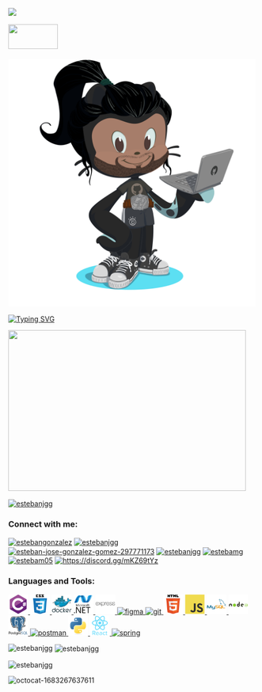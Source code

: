 
<p align="center" >

![](https://visitor-badge.glitch.me/badge?page_id=Estebanjgg.Estebanjgg)
 </p>
 


<img  src="https://media4.giphy.com/media/KAq5w47R9rmTuvWOWa/giphy.gif?cid=ecf05e479gdyl35b17g4ptqg2egok44smrk2qtbfzzg7rona&rid=giphy.gif&ct=g" width="100" height="50">
  <br><br>
  

 
 <img src="octocat-1683267637611.png" alt="Octocat" style="width:500px;height:500px;">

 
<di text="center">

[![Typing SVG](https://readme-typing-svg.herokuapp.com?font=Racing+Sans+One&size=35&pause=1000&color=0ED434&vCenter=true&multiline=true&width=650&height=250&lines=Hello+my+name+is+Esteban+Gonzalez;+I+really+like+to+code+in+python+javascript+;i+am+from+Venezuela+and+i+live+in+brazil)](https://git.io/typing-svg)

</div>


<img src="https://64.media.tumblr.com/291e9f434c28304abb14badf57e1ed63/tumblr_mo224hiS2Q1s3cax1o1_500.gif" width="480" height="325"/>

<br>

<p align="left"> <a href="https://github.com/ryo-ma/github-profile-trophy"><img src="https://github-profile-trophy.vercel.app/?username=estebanjgg" alt="estebanjgg" /></a> </p>



<h3 align="left">Connect with me:</h3>
<p align="left">
<a href="https://codepen.io/estebangonzalez" target="blank"><img align="center" src="https://raw.githubusercontent.com/rahuldkjain/github-profile-readme-generator/master/src/images/icons/Social/codepen.svg" alt="estebangonzalez" height="30" width="40" /></a>
<a href="https://dev.to/estebanjgg" target="blank"><img align="center" src="https://raw.githubusercontent.com/rahuldkjain/github-profile-readme-generator/master/src/images/icons/Social/devto.svg" alt="estebanjgg" height="30" width="40" /></a>
<a href="https://linkedin.com/in/esteban-jose-gonzalez-gomez-297771173" target="blank"><img align="center" src="https://raw.githubusercontent.com/rahuldkjain/github-profile-readme-generator/master/src/images/icons/Social/linked-in-alt.svg" alt="esteban-jose-gonzalez-gomez-297771173" height="30" width="40" /></a>
<a href="https://codesandbox.com/estebanjgg" target="blank"><img align="center" src="https://raw.githubusercontent.com/rahuldkjain/github-profile-readme-generator/master/src/images/icons/Social/codesandbox.svg" alt="estebanjgg" height="30" width="40" /></a>
<a href="https://fb.com/estebamg" target="blank"><img align="center" src="https://raw.githubusercontent.com/rahuldkjain/github-profile-readme-generator/master/src/images/icons/Social/facebook.svg" alt="estebamg" height="30" width="40" /></a>
<a href="https://instagram.com/estebam05" target="blank"><img align="center" src="https://raw.githubusercontent.com/rahuldkjain/github-profile-readme-generator/master/src/images/icons/Social/instagram.svg" alt="estebam05" height="30" width="40" /></a>
<a href="https://discord.gg/https://discord.gg/mKZ69tYz" target="blank"><img align="center" src="https://raw.githubusercontent.com/rahuldkjain/github-profile-readme-generator/master/src/images/icons/Social/discord.svg" alt="https://discord.gg/mKZ69tYz" height="30" width="40" /></a>
</p>

<h3 align="left">Languages and Tools:</h3>
<p align="left"> <a href="https://www.w3schools.com/cs/" target="_blank" rel="noreferrer"> <img src="https://raw.githubusercontent.com/devicons/devicon/master/icons/csharp/csharp-original.svg" alt="csharp" width="40" height="40"/> </a> <a href="https://www.w3schools.com/css/" target="_blank" rel="noreferrer"> <img src="https://raw.githubusercontent.com/devicons/devicon/master/icons/css3/css3-original-wordmark.svg" alt="css3" width="40" height="40"/> </a> <a href="https://www.docker.com/" target="_blank" rel="noreferrer"> <img src="https://raw.githubusercontent.com/devicons/devicon/master/icons/docker/docker-original-wordmark.svg" alt="docker" width="40" height="40"/> </a> <a href="https://dotnet.microsoft.com/" target="_blank" rel="noreferrer"> <img src="https://raw.githubusercontent.com/devicons/devicon/master/icons/dot-net/dot-net-original-wordmark.svg" alt="dotnet" width="40" height="40"/> </a> <a href="https://expressjs.com" target="_blank" rel="noreferrer"> <img src="https://raw.githubusercontent.com/devicons/devicon/master/icons/express/express-original-wordmark.svg" alt="express" width="40" height="40"/> </a> <a href="https://www.figma.com/" target="_blank" rel="noreferrer"> <img src="https://www.vectorlogo.zone/logos/figma/figma-icon.svg" alt="figma" width="40" height="40"/> </a> <a href="https://git-scm.com/" target="_blank" rel="noreferrer"> <img src="https://www.vectorlogo.zone/logos/git-scm/git-scm-icon.svg" alt="git" width="40" height="40"/> </a> <a href="https://www.w3.org/html/" target="_blank" rel="noreferrer"> <img src="https://raw.githubusercontent.com/devicons/devicon/master/icons/html5/html5-original-wordmark.svg" alt="html5" width="40" height="40"/> </a> <a href="https://developer.mozilla.org/en-US/docs/Web/JavaScript" target="_blank" rel="noreferrer"> <img src="https://raw.githubusercontent.com/devicons/devicon/master/icons/javascript/javascript-original.svg" alt="javascript" width="40" height="40"/> </a> <a href="https://www.mysql.com/" target="_blank" rel="noreferrer"> <img src="https://raw.githubusercontent.com/devicons/devicon/master/icons/mysql/mysql-original-wordmark.svg" alt="mysql" width="40" height="40"/> </a> <a href="https://nodejs.org" target="_blank" rel="noreferrer"> <img src="https://raw.githubusercontent.com/devicons/devicon/master/icons/nodejs/nodejs-original-wordmark.svg" alt="nodejs" width="40" height="40"/> </a> <a href="https://www.postgresql.org" target="_blank" rel="noreferrer"> <img src="https://raw.githubusercontent.com/devicons/devicon/master/icons/postgresql/postgresql-original-wordmark.svg" alt="postgresql" width="40" height="40"/> </a> <a href="https://postman.com" target="_blank" rel="noreferrer"> <img src="https://www.vectorlogo.zone/logos/getpostman/getpostman-icon.svg" alt="postman" width="40" height="40"/> </a> <a href="https://www.python.org" target="_blank" rel="noreferrer"> <img src="https://raw.githubusercontent.com/devicons/devicon/master/icons/python/python-original.svg" alt="python" width="40" height="40"/> </a> <a href="https://reactjs.org/" target="_blank" rel="noreferrer"> <img src="https://raw.githubusercontent.com/devicons/devicon/master/icons/react/react-original-wordmark.svg" alt="react" width="40" height="40"/> </a> <a href="https://spring.io/" target="_blank" rel="noreferrer"> <img src="https://www.vectorlogo.zone/logos/springio/springio-icon.svg" alt="spring" width="40" height="40"/> </a> </p>

<p><img align="left" src="https://github-readme-stats.vercel.app/api/top-langs?username=estebanjgg&show_icons=true&locale=en&layout=compact" alt="estebanjgg" /></p>

<p>&nbsp;<img align="center" src="https://github-readme-stats.vercel.app/api?username=estebanjgg&show_icons=true&locale=en" alt="estebanjgg" /></p>

<p><img align="center" src="https://github-readme-streak-stats.herokuapp.com/?user=estebanjgg&" alt="estebanjgg" /></p>

 ![octocat-1683267637611]("https://user-images.githubusercontent.com/91167097/236695964-807b1716-7d83-4b19-b7d7-837ed3a98ecd.png")
